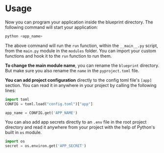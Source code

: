 # Usage

Now you can program your application inside the blueprint directory. The following command will start your application:

```bash
python <app_name>
```

The above command will run the `run` function, within the `__main__.py` script, from the `main.py` module in the `modules` folder. You can import your custom functions and hook it to the `run` function to run them.

**To change the main module name**, you can rename the `blueprint` directory. But make sure you also rename the `name` in the `pyproject.toml` file.

**You can add project configuration** directly to the config toml file's `[app]` section. You can read it in anywhere in your project by calling the following lines:

```python
import toml
CONFIG = toml.load("config.toml")["app"]

app_name = CONFIG.get('APP_NAME')
```

You can also add app secrets directly to an `.env` file in the root project directory and read it anywhere from your project with the help of Python's built in `os` module.

```python
import os
secret = os.environ.get('APP_SECRET')
```
